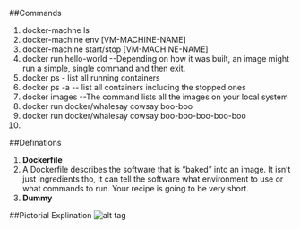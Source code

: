##Commands
1. docker-machne ls
2. docker-machine env [VM-MACHINE-NAME]
3. docker-machine start/stop [VM-MACHINE-NAME]
4. docker run hello-world --Depending on how it was built, an image might run a simple, single command and then exit.
5. docker ps - list all running containers
6. docker ps -a -- list all containers including the stopped ones
7. docker images --The command lists all the images on your local system
8. docker run docker/whalesay cowsay boo-boo
9. docker run docker/whalesay cowsay boo-boo-boo-boo-boo
10. 



##Definations
1. <b>Dockerfile</b>
  1. A Dockerfile describes the software that is “baked” into an image. It isn’t just ingredients tho, it can tell the software what    environment to use or what commands to run. Your recipe is going to be very short. 
2. <b>Dummy</b>

##Pictorial Explination
![alt tag](https://docs.docker.com/tutimg/container_explainer.png)
